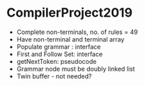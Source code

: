 # CompilerProject2019

* Complete non-terminals, no. of rules = 49
* Have non-terminal and terminal array
* Populate grammar : interface
* First and Follow Set: interface
* getNextToken: pseudocode
* Grammar node must be doubly linked list
* Twin buffer - not needed?